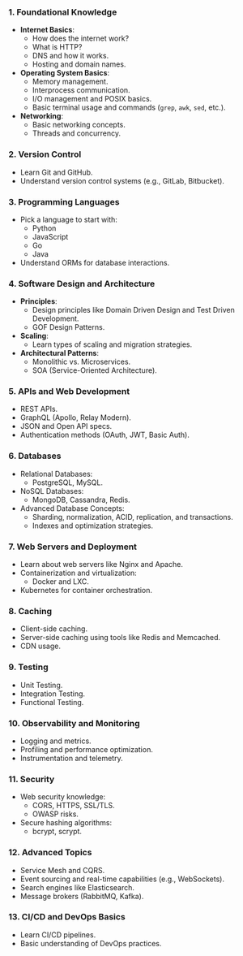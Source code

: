 
### 1. **Foundational Knowledge**
   - **Internet Basics**:
     - How does the internet work?
     - What is HTTP?
     - DNS and how it works.
     - Hosting and domain names.
   - **Operating System Basics**:
     - Memory management.
     - Interprocess communication.
     - I/O management and POSIX basics.
     - Basic terminal usage and commands (`grep`, `awk`, `sed`, etc.).
   - **Networking**:
     - Basic networking concepts.
     - Threads and concurrency.

### 2. **Version Control**
   - Learn Git and GitHub.
   - Understand version control systems (e.g., GitLab, Bitbucket).

### 3. **Programming Languages**
   - Pick a language to start with:
     - Python
     - JavaScript
     - Go
     - Java
   - Understand ORMs for database interactions.

### 4. **Software Design and Architecture**
   - **Principles**:
     - Design principles like Domain Driven Design and Test Driven Development.
     - GOF Design Patterns.
   - **Scaling**:
     - Learn types of scaling and migration strategies.
   - **Architectural Patterns**:
     - Monolithic vs. Microservices.
     - SOA (Service-Oriented Architecture).

### 5. **APIs and Web Development**
   - REST APIs.
   - GraphQL (Apollo, Relay Modern).
   - JSON and Open API specs.
   - Authentication methods (OAuth, JWT, Basic Auth).

### 6. **Databases**
   - Relational Databases:
     - PostgreSQL, MySQL.
   - NoSQL Databases:
     - MongoDB, Cassandra, Redis.
   - Advanced Database Concepts:
     - Sharding, normalization, ACID, replication, and transactions.
     - Indexes and optimization strategies.

### 7. **Web Servers and Deployment**
   - Learn about web servers like Nginx and Apache.
   - Containerization and virtualization:
     - Docker and LXC.
   - Kubernetes for container orchestration.

### 8. **Caching**
   - Client-side caching.
   - Server-side caching using tools like Redis and Memcached.
   - CDN usage.

### 9. **Testing**
   - Unit Testing.
   - Integration Testing.
   - Functional Testing.

### 10. **Observability and Monitoring**
   - Logging and metrics.
   - Profiling and performance optimization.
   - Instrumentation and telemetry.

### 11. **Security**
   - Web security knowledge:
     - CORS, HTTPS, SSL/TLS.
     - OWASP risks.
   - Secure hashing algorithms:
     - bcrypt, scrypt.

### 12. **Advanced Topics**
   - Service Mesh and CQRS.
   - Event sourcing and real-time capabilities (e.g., WebSockets).
   - Search engines like Elasticsearch.
   - Message brokers (RabbitMQ, Kafka).

### 13. **CI/CD and DevOps Basics**
   - Learn CI/CD pipelines.
   - Basic understanding of DevOps practices.

